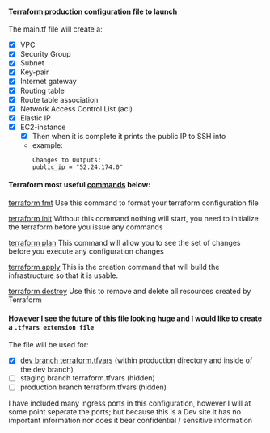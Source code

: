 
#### Terraform [production configuration file](https://github.com/Hawaiideveloper/Sample_Env/blob/main/TerraForm/production_site/main.tf) to launch 

The main.tf file will create a:

- [x] VPC
- [x] Security Group
- [x] Subnet
- [x] Key-pair
- [x] Internet gateway
- [x] Routing table
- [x] Route table association
- [x] Network Access Control List (acl)
- [x] Elastic IP
- [x] EC2-instance
    - [x] Then when it is complete it prints the public IP to SSH into
  
  - example:
    ```
    Changes to Outputs:
    public_ip = "52.24.174.0"
    ```


#### Terraform most useful [commands](https://www.terraform.io/docs/commands/index.html) below:


[terraform fmt](https://www.terraform.io/docs/commands/fmt.html) Use this command to format your terraform configuration file

[terraform init](https://www.terraform.io/docs/commands/init.html) Without this command nothing will start, you need to initialize the terraform before you issue any commands

[terraform plan](https://www.terraform.io/docs/commands/plan.html) This command will allow you to see the set of changes before you execute any configuration changes

[terraform apply](https://www.terraform.io/docs/commands/apply.html) This is the creation command that will build the infrastructure so that it is usable.

[terraform destroy](https://www.terraform.io/docs/commands/destroy.html) Use this to remove and delete all resources created by Terraform

#### However I see the future of this file looking huge and I would like to create a `.tfvars extension file`

The file will be used for:

- [x] [dev branch terraform.tfvars](https://github.com/Hawaiideveloper/Sample_Env/blob/dev_branch/TerraForm/production_site/terraform.tfvars) (within production directory and inside of the dev branch)
- [ ] staging branch terraform.tfvars (hidden)
- [ ] production branch terraform.tfvars (hidden)

I have included many ingress ports in this configuration, however I will at some point seperate the ports; but because this is a Dev site it has no important information nor does it bear confidential / sensitive information